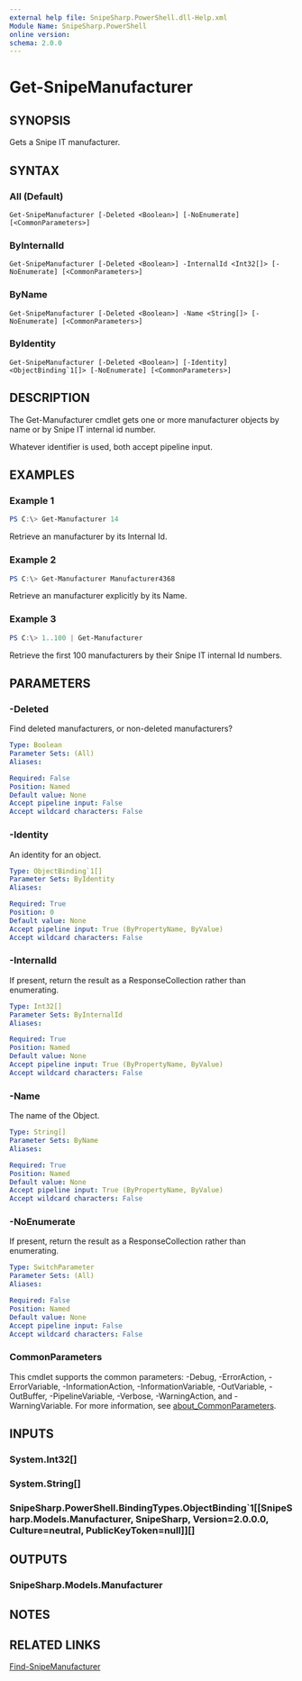 ```yaml
---
external help file: SnipeSharp.PowerShell.dll-Help.xml
Module Name: SnipeSharp.PowerShell
online version:
schema: 2.0.0
---
```


# Get-SnipeManufacturer

## SYNOPSIS
Gets a Snipe IT manufacturer.

## SYNTAX

### All (Default)
```
Get-SnipeManufacturer [-Deleted <Boolean>] [-NoEnumerate] [<CommonParameters>]
```

### ByInternalId
```
Get-SnipeManufacturer [-Deleted <Boolean>] -InternalId <Int32[]> [-NoEnumerate] [<CommonParameters>]
```

### ByName
```
Get-SnipeManufacturer [-Deleted <Boolean>] -Name <String[]> [-NoEnumerate] [<CommonParameters>]
```

### ByIdentity
```
Get-SnipeManufacturer [-Deleted <Boolean>] [-Identity] <ObjectBinding`1[]> [-NoEnumerate] [<CommonParameters>]
```

## DESCRIPTION
The Get-Manufacturer cmdlet gets one or more manufacturer objects by name or by Snipe IT internal id number.

Whatever identifier is used, both accept pipeline input.

## EXAMPLES

### Example 1
```powershell
PS C:\> Get-Manufacturer 14
```

Retrieve an manufacturer by its Internal Id.

### Example 2
```powershell
PS C:\> Get-Manufacturer Manufacturer4368
```

Retrieve an manufacturer explicitly by its Name.

### Example 3
```powershell
PS C:\> 1..100 | Get-Manufacturer
```

Retrieve the first 100 manufacturers by their Snipe IT internal Id numbers.

## PARAMETERS

### -Deleted
Find deleted manufacturers, or non-deleted manufacturers?

```yaml
Type: Boolean
Parameter Sets: (All)
Aliases:

Required: False
Position: Named
Default value: None
Accept pipeline input: False
Accept wildcard characters: False
```

### -Identity
An identity for an object.

```yaml
Type: ObjectBinding`1[]
Parameter Sets: ByIdentity
Aliases:

Required: True
Position: 0
Default value: None
Accept pipeline input: True (ByPropertyName, ByValue)
Accept wildcard characters: False
```

### -InternalId
If present, return the result as a ResponseCollection rather than enumerating.

```yaml
Type: Int32[]
Parameter Sets: ByInternalId
Aliases:

Required: True
Position: Named
Default value: None
Accept pipeline input: True (ByPropertyName, ByValue)
Accept wildcard characters: False
```

### -Name
The name of the Object.

```yaml
Type: String[]
Parameter Sets: ByName
Aliases:

Required: True
Position: Named
Default value: None
Accept pipeline input: True (ByPropertyName, ByValue)
Accept wildcard characters: False
```

### -NoEnumerate
If present, return the result as a ResponseCollection rather than enumerating.

```yaml
Type: SwitchParameter
Parameter Sets: (All)
Aliases:

Required: False
Position: Named
Default value: None
Accept pipeline input: False
Accept wildcard characters: False
```

### CommonParameters
This cmdlet supports the common parameters: -Debug, -ErrorAction, -ErrorVariable, -InformationAction, -InformationVariable, -OutVariable, -OutBuffer, -PipelineVariable, -Verbose, -WarningAction, and -WarningVariable. For more information, see [about_CommonParameters](http://go.microsoft.com/fwlink/?LinkID=113216).

## INPUTS

### System.Int32[]

### System.String[]

### SnipeSharp.PowerShell.BindingTypes.ObjectBinding`1[[SnipeSharp.Models.Manufacturer, SnipeSharp, Version=2.0.0.0, Culture=neutral, PublicKeyToken=null]][]

## OUTPUTS

### SnipeSharp.Models.Manufacturer

## NOTES

## RELATED LINKS

[Find-SnipeManufacturer](Find-SnipeManufacturer.md)
